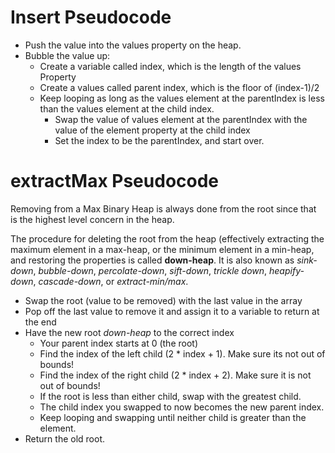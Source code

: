 # Insert Pseudocode
- Push the value into the values property on the heap.
- Bubble the value up:
  - Create a variable called index, which is the length of the values Property
  - Create a values called parent index, which is the floor of (index-1)/2
  - Keep looping as long as the values element at the parentIndex is less than the values element at the child index.
    - Swap the value of values element at the parentIndex with the value of the element property at the child index
    - Set the index to be the parentIndex, and start over.


# extractMax Pseudocode 
Removing from a Max Binary Heap is always done from the root since that is the highest level concern in the heap. 

The procedure for deleting the root from the heap (effectively extracting the maximum element in a max-heap, or the minimum element in a min-heap, and restoring the properties is called **down-heap**.  It is also known as *sink-down*, *bubble-down*, *percolate-down*, *sift-down*, *trickle down*, *heapify-down*, *cascade-down*, or *extract-min/max*.

- Swap the root (value to be removed) with the last value in the array
- Pop off the last value to remove it and assign it to a variable to return at the end
- Have the new root *down-heap* to the correct index
  - Your parent index starts at 0 (the root)
  - Find the index of the left child (2 * index + 1).  Make sure its not out of bounds!
  - Find the index of the right child (2 * index + 2). Make sure it is not out of bounds!
  - If the root is less than either child, swap with the greatest child. 
  - The child index you swapped to now becomes the new parent index.
  - Keep looping and swapping until neither child is greater than the element.
- Return the old root.


